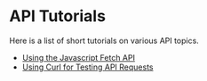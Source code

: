 # API Tutorials

Here is a list of short tutorials on various API topics.
- [Using the Javascript Fetch API](/javascript-fetch-api)
- [Using Curl for Testing API Requests](/using-curl-for-testing-api-requests)

